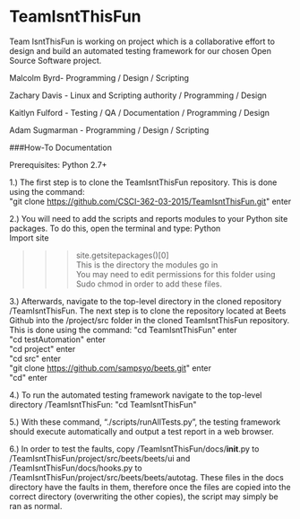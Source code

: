 # TeamIsntThisFun

Team IsntThisFun is working on project which is a collaborative effort to design and build an automated testing framework for our chosen Open Source Software project.

Malcolm Byrd- Programming / Design / Scripting

Zachary Davis - Linux and Scripting authority / Programming / Design

Kaitlyn Fulford - Testing / QA / Documentation / Programming / Design

Adam Sugmarman - Programming / Design / Scripting


###How-To Documentation

Prerequisites: Python 2.7+

1.) The first step is to clone the TeamIsntThisFun repository. This is done using the command:  
   "git clone https://github.com/CSCI-362-03-2015/TeamIsntThisFun.git" enter  
  
2.) You will need to add the scripts and reports modules to your Python site packages. To do this, open the terminal and type:   Python  
Import site  
>>>site.getsitepackages()[0]  
>>>This is the directory the modules go in   
You may need to edit permissions for this folder using Sudo chmod in order to add these files.
  
3.) Afterwards, navigate to the top-level directory in the cloned repository /TeamIsntThisFun. The next step is to clone the repository located at Beets Github into the /project/src folder in the cloned TeamIsntThisFun repository. This is done using the command:
"cd TeamIsntThisFun"  enter  
"cd testAutomation"  enter  
"cd project"  enter  
"cd src"  enter  
"git clone https://github.com/sampsyo/beets.git"  enter  
"cd"  enter  

4.) To run the automated testing framework navigate to the top-level directory /TeamIsntThisFun: 
"cd TeamIsntThisFun" 

5.) With these command, “./scripts/runAllTests.py”, the testing framework should execute automatically and output a test report in a web browser.

6.) In order to test the faults, copy /TeamIsntThisFun/docs/__init__.py to /TeamIsntThisFun/project/src/beets/beets/ui and /TeamIsntThisFun/docs/hooks.py to /TeamIsntThisFun/project/src/beets/beets/autotag. These files in the docs directory have the faults in them, therefore once the files are copied into the correct directory (overwriting the other copies), the script may simply be ran as normal.
